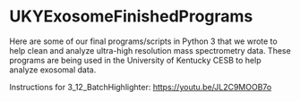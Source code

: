 # UKYExosomeFinishedPrograms
Here are some of our final programs/scripts in Python 3 that we wrote to help clean and analyze ultra-high resolution mass spectrometry data. These programs are being used in the University of Kentucky CESB to help analyze exosomal data.


Instructions for 3_12_BatchHighlighter: https://youtu.be/JL2C9MOOB7o
